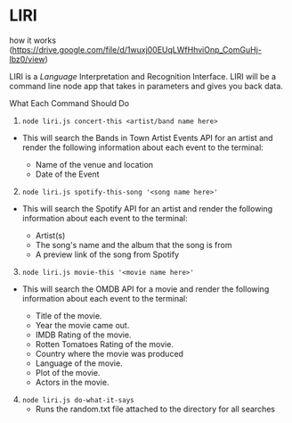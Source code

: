 # LIRI

how it works (https://drive.google.com/file/d/1wuxj00EUqLWfHhviOnp_ComGuHj-lbz0/view)

 LIRI is a _Language_ Interpretation and Recognition Interface. LIRI will be a command line node app that takes in parameters and gives you back data.

What Each Command Should Do

1. `node liri.js concert-this <artist/band name here>`

* This will search the Bands in Town Artist Events API for an artist and render the following information about each event to the terminal:

     * Name of the venue and location
     * Date of the Event 

2. `node liri.js spotify-this-song '<song name here>'`

* This will search the Spotify API for an artist and render the following information about each event to the terminal: 

     * Artist(s)
     * The song's name and the album that the song is from
     * A preview link of the song from Spotify


3. `node liri.js movie-this '<movie name here>'`

* This will search the OMDB API for a movie and render the following information about each event to the terminal:   

     * Title of the movie.
     * Year the movie came out.
     * IMDB Rating of the movie.
     * Rotten Tomatoes Rating of the movie.
     * Country where the movie was produced
     * Language of the movie.
     * Plot of the movie.
     * Actors in the movie.


4. `node liri.js do-what-it-says`
    * Runs the random.txt file attached to the directory for all searches
